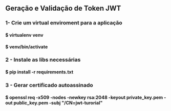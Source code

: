 ## Geração e Validação de Token JWT

### 1- Crie um virtual enviroment para a aplicação
#### $ virtualenv venv
#### $ venv/bin/activate 

### 2 - Instale as libs necessárias
#### $ pip install -r requirements.txt 

### 3 - Gerar certificado autoassinado
#### $ openssl req -x509 -nodes -newkey rsa:2048 -keyout private_key.pem -out public_key.pem -subj "/CN=jwt-turorial"

